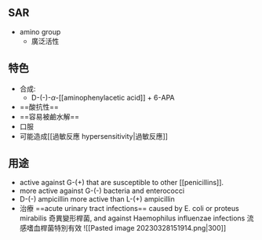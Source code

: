 ## SAR
- amino group
	- 廣泛活性
## 特色
- 合成:
	- D-(-)-$\alpha$-[[aminophenylacetic acid]] + 6-APA
- ==酸抗性== 
- ==容易被鹼水解==
- 口服
- 可能造成[[過敏反應 hypersensitivity|過敏反應]]
## 用途
- active against G-(+) that are susceptible to other [[penicillins]].
- more active against G-(-) bacteria and enterococci
- D-(-) ampicillin more active than L-(+) ampicillin
- 治療 ==acute urinary tract infections== caused by E. coli or proteus mirabilis 奇異變形桿菌, and against Haemophilus influenzae infections 流感嗜血桿菌特別有效
![[Pasted image 20230328151914.png|300]]